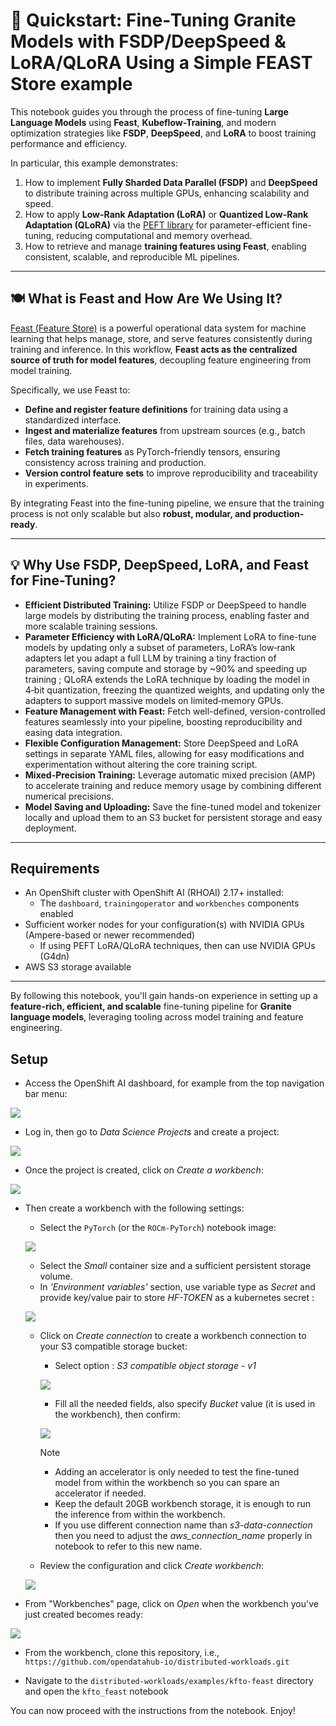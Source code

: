# 🚀 Quickstart: Fine‑Tuning Granite Models with FSDP/DeepSpeed & LoRA/QLoRA Using a Simple FEAST Store example

This notebook guides you through the process of fine-tuning **Large Language Models** using **Feast**, **Kubeflow-Training**, and modern optimization strategies like **FSDP**, **DeepSpeed**, and **LoRA** to boost training performance and efficiency.

In particular, this example demonstrates:
1. How to implement **Fully Sharded Data Parallel (FSDP)** and **DeepSpeed** to distribute training across multiple GPUs, enhancing scalability and speed.
2. How to apply **Low-Rank Adaptation (LoRA)** or **Quantized Low-Rank Adaptation (QLoRA)** via the [PEFT library](https://github.com/huggingface/peft) for parameter-efficient fine-tuning, reducing computational and memory overhead.
3. How to retrieve and manage **training features using Feast**, enabling consistent, scalable, and reproducible ML pipelines.

---

## 🍽️ What is Feast and How Are We Using It?

[Feast (Feature Store)](https://github.com/feast-dev/feast) is a powerful operational data system for machine learning that helps manage, store, and serve features consistently during training and inference. In this workflow, **Feast acts as the centralized source of truth for model features**, decoupling feature engineering from model training.

Specifically, we use Feast to:

- **Define and register feature definitions** for training data using a standardized interface.
- **Ingest and materialize features** from upstream sources (e.g., batch files, data warehouses).
- **Fetch training features** as PyTorch-friendly tensors, ensuring consistency across training and production.
- **Version control feature sets** to improve reproducibility and traceability in experiments.

By integrating Feast into the fine-tuning pipeline, we ensure that the training process is not only scalable but also **robust, modular, and production-ready**.

---

## 💡 Why Use FSDP, DeepSpeed, LoRA, and Feast for Fine-Tuning?

- **Efficient Distributed Training:** Utilize FSDP or DeepSpeed to handle large models by distributing the training process, enabling faster and more scalable training sessions.
- **Parameter Efficiency with LoRA/QLoRA:** Implement LoRA to fine-tune models by updating only a subset of parameters, LoRA’s low‑rank adapters let you adapt a full LLM by training a tiny fraction of parameters, saving compute and storage by ~90% and speeding up training ; QLoRA extends the LoRA technique by loading the model in 4‑bit quantization, freezing the quantized weights, and updating only the adapters to support massive models on limited‑memory GPUs.
- **Feature Management with Feast:** Fetch well-defined, version-controlled features seamlessly into your pipeline, boosting reproducibility and easing data integration.
- **Flexible Configuration Management:** Store DeepSpeed and LoRA settings in separate YAML files, allowing for easy modifications and experimentation without altering the core training script.
- **Mixed-Precision Training:** Leverage automatic mixed precision (AMP) to accelerate training and reduce memory usage by combining different numerical precisions.
- **Model Saving and Uploading:** Save the fine-tuned model and tokenizer locally and upload them to an S3 bucket for persistent storage and easy deployment.

---

## Requirements

* An OpenShift cluster with OpenShift AI (RHOAI) 2.17+ installed:
  * The `dashboard`, `trainingoperator` and `workbenches` components enabled
* Sufficient worker nodes for your configuration(s) with NVIDIA GPUs (Ampere-based or newer recommended)
  * If using PEFT LoRA/QLoRA techniques, then can use NVIDIA GPUs (G4dn)
* AWS S3 storage available

---


By following this notebook, you'll gain hands-on experience in setting up a **feature-rich, efficient, and scalable** fine-tuning pipeline for **Granite language models**, leveraging tooling across model training and feature engineering.


## Setup

* Access the OpenShift AI dashboard, for example from the top navigation bar menu:

![](./docs/01.png)

* Log in, then go to _Data Science Projects_ and create a project:

![](./docs/02.png)

* Once the project is created, click on _Create a workbench_:
  
![](./docs/03.png)

* Then create a workbench with the following settings:
  
    * Select the `PyTorch` (or the `ROCm-PyTorch`) notebook image:

    ![](./docs/04a.png)

    * Select the _Small_ container size and a sufficient persistent storage volume. 
    * In _'Environment variables'_ section, use variable type as _Secret_ and provide key/value pair to store _HF-TOKEN_ as a kubernetes secret :
  
    ![](./docs/04b.png)

    * Click on _Create connection_ to create a workbench connection to your S3 compatible storage bucket:

        * Select option : _S3 compatible object storage - v1_


        ![](./docs/04ci.png)

        * Fill all the needed fields, also specify _Bucket_ value (it is used in the workbench), then confirm:


        ![](./docs/04cii.png)

        > [!NOTE]
        >
        > * Adding an accelerator is only needed to test the fine-tuned model from within the workbench so you can spare an accelerator if needed.
        > * Keep the default 20GB workbench storage, it is enough to run the inference from within the workbench.
        > * If you use different connection name than _s3-data-connection_ then you need to adjust the _aws_connection_name_ properly in notebook to refer to this new name.


    * Review the configuration and click _Create workbench_:
 
    ![](./docs/04d.png)

* From "Workbenches" page, click on _Open_ when the workbench you've just created becomes ready:

![](./docs/05.png)

* From the workbench, clone this repository, i.e., `https://github.com/opendatahub-io/distributed-workloads.git`

* Navigate to the `distributed-workloads/examples/kfto-feast` directory and open the `kfto_feast` notebook



You can now proceed with the instructions from the notebook. Enjoy!


